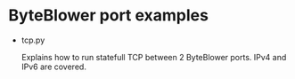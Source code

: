 # ByteBlower port examples

- tcp.py

  Explains how to run statefull TCP between 2 ByteBlower ports.  IPv4 and IPv6 are covered.

